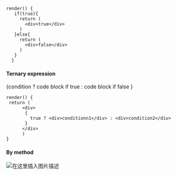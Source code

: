 ````
render() {
   if(true){
     return (
       <div>true</div>
     )
   }else{
     return (
       <div>false</div>
     )
   }
  }
````

#### Ternary expression 

{condition ? code block if true : code block if false }

````
render() {
 return (
      <div>
       {
         true ? <div>conditionn1</div> : <div>condition2</div>
       }
      </div>
      )
}
````


#### By method


![在这里插入图片描述](https://img-blog.csdnimg.cn/20210102115842571.png?x-oss-process=image/watermark,type_ZmFuZ3poZW5naGVpdGk,shadow_10,text_aHR0cHM6Ly9ibG9nLmNzZG4ubmV0L0FidWR1bGFfXw==,size_16,color_FFFFFF,t_70)
